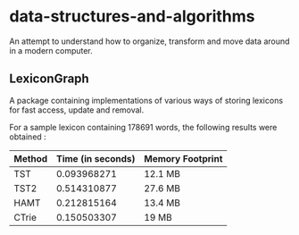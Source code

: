 data-structures-and-algorithms
==============================

An attempt to understand how to organize, transform and move data around in a modern computer.

LexiconGraph
------------

A package containing implementations of various ways of storing lexicons for fast access, update and removal.

For a sample lexicon containing 178691 words, the following results were obtained :

| Method | Time (in seconds) | Memory Footprint |
|:--------|:-------------------|:------------------|
| TST | 0.093968271 | 12.1 MB |
| TST2 | 0.514310877 | 27.6 MB |
| HAMT | 0.212815164 | 13.4 MB |
| CTrie | 0.150503307 | 19 MB |
